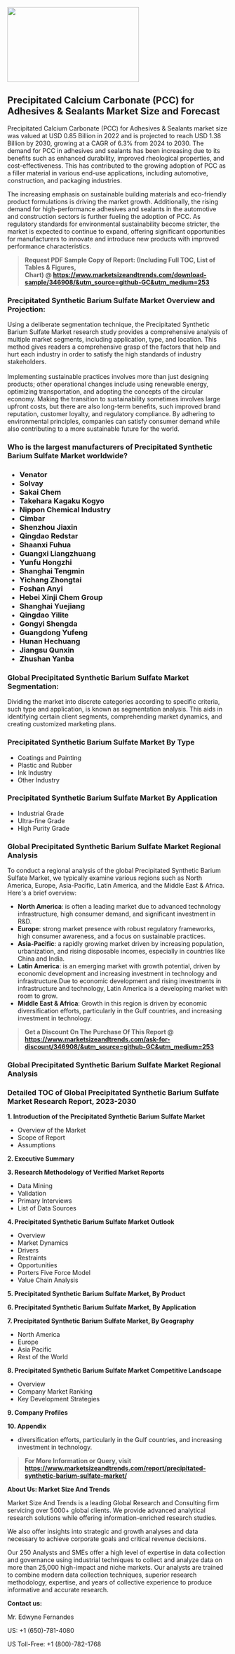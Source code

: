<p><img class="alignnone size-medium wp-image-20088" src="https://ffe5etoiles.com/wp-content/uploads/2024/12/MST1-300x171.png" alt="" width="300" height="171" /></p><h2>Precipitated Calcium Carbonate (PCC) for Adhesives & Sealants Market Size and Forecast</h2><p>Precipitated Calcium Carbonate (PCC) for Adhesives & Sealants market size was valued at USD 0.85 Billion in 2022 and is projected to reach USD 1.38 Billion by 2030, growing at a CAGR of 6.3% from 2024 to 2030. The demand for PCC in adhesives and sealants has been increasing due to its benefits such as enhanced durability, improved rheological properties, and cost-effectiveness. This has contributed to the growing adoption of PCC as a filler material in various end-use applications, including automotive, construction, and packaging industries.</p><p>The increasing emphasis on sustainable building materials and eco-friendly product formulations is driving the market growth. Additionally, the rising demand for high-performance adhesives and sealants in the automotive and construction sectors is further fueling the adoption of PCC. As regulatory standards for environmental sustainability become stricter, the market is expected to continue to expand, offering significant opportunities for manufacturers to innovate and introduce new products with improved performance characteristics.</p></p><blockquote id="" class=""><strong>Request PDF Sample Copy of Report: (Including Full TOC, List of Tables &amp; Figures, Chart)&nbsp;@&nbsp;<strong><a href="https://www.marketsizeandtrends.com/download-sample/346908/&utm_source=github-GC&utm_medium=253" target="_blank">https://www.marketsizeandtrends.com/download-sample/346908/&utm_source=github-GC&utm_medium=253</a></strong></strong></blockquote><h3 id="" class="">Precipitated Synthetic Barium Sulfate Market&nbsp;Overview and Projection:</h3><p id="" class="">Using a deliberate segmentation technique, the Precipitated Synthetic Barium Sulfate Market research study provides a comprehensive analysis of multiple market segments, including application, type, and location. This method gives readers a comprehensive grasp of the factors that help and hurt each industry in order to satisfy the high standards of industry stakeholders. <br /> <br />Implementing sustainable practices involves more than just designing products; other operational changes include using renewable energy, optimizing transportation, and adopting the concepts of the circular economy. Making the transition to sustainability sometimes involves large upfront costs, but there are also long-term benefits, such improved brand reputation, customer loyalty, and regulatory compliance. By adhering to environmental principles, companies can satisfy consumer demand while also contributing to a more sustainable future for the world.</p><h3 id="" class="">Who is the largest manufacturers of&nbsp;Precipitated Synthetic Barium Sulfate Market worldwide?</h3><h3 class=""><p><ul><li>Venator </li><li> Solvay </li><li> Sakai Chem </li><li> Takehara Kagaku Kogyo </li><li> Nippon Chemical Industry </li><li> Cimbar </li><li> Shenzhou Jiaxin </li><li> Qingdao Redstar </li><li> Shaanxi Fuhua </li><li> Guangxi Liangzhuang </li><li> Yunfu Hongzhi </li><li> Shanghai Tengmin </li><li> Yichang Zhongtai </li><li> Foshan Anyi </li><li> Hebei Xinji Chem Group </li><li> Shanghai Yuejiang </li><li> Qingdao Yilite </li><li> Gongyi Shengda </li><li> Guangdong Yufeng </li><li> Hunan Hechuang </li><li> Jiangsu Qunxin </li><li> Zhushan Yanba</li></ul></p></h3><h3 id="" class="">Global&nbsp;Precipitated Synthetic Barium Sulfate Market Segmentation:</h3><p id="" class="">Dividing the market into discrete categories according to specific criteria, such type and application, is known as segmentation analysis. This aids in identifying certain client segments, comprehending market dynamics, and creating customized marketing plans.</p><h3 id="" class="">Precipitated Synthetic Barium Sulfate Market&nbsp;By Type</h3><p><p><ul><li>Coatings and Painting</li><li> Plastic and Rubber</li><li> Ink Industry</li><li> Other Industry</p></li></ul></p></p><h3 id="" class="">Precipitated Synthetic Barium Sulfate Market&nbsp;By Application</h3><p class=""><p><ul><li>Industrial Grade</li><li> Ultra-fine Grade</li><li> High Purity Grade</li></ul></p></p><h3 id="" class="">Global Precipitated Synthetic Barium Sulfate Market Regional Analysis</h3><p id="" class="">To conduct a regional analysis of the global Precipitated Synthetic Barium Sulfate Market, we typically examine various regions such as North America, Europe, Asia-Pacific, Latin America, and the Middle East &amp; Africa. Here's a brief overview:</p><ul><li><strong>North America</strong>: is often a leading market due to advanced technology infrastructure, high consumer demand, and significant investment in R&amp;D.</li><li><strong>Europe</strong>: strong market presence with robust regulatory frameworks, high consumer awareness, and a focus on sustainable practices.</li><li><strong>Asia-Pacific</strong>: a rapidly growing market driven by increasing population, urbanization, and rising disposable incomes, especially in countries like China and India.</li><li><strong>Latin America</strong>: is an emerging market with growth potential, driven by economic development and increasing investment in technology and infrastructure.Due to economic development and rising investments in infrastructure and technology, Latin America is a developing market with room to grow.</li><li><strong>Middle East &amp; Africa</strong>: Growth in this region is driven by economic diversification efforts, particularly in the Gulf countries, and increasing investment in technology.</li></ul><blockquote id="" class=""><strong>Get a Discount On The Purchase Of This Report @ <strong><a href="https://www.marketsizeandtrends.com/ask-for-discount/346908/&utm_source=github-GC&utm_medium=253" target="_blank">https://www.marketsizeandtrends.com/ask-for-discount/346908/&utm_source=github-GC&utm_medium=253</a></strong></strong></blockquote><h3 id="" class="">Global Precipitated Synthetic Barium Sulfate Market Regional Analysis</h3><h3 id="" class="">Detailed TOC of Global Precipitated Synthetic Barium Sulfate Market Research Report, 2023-2030</h3><p id="" class=""><strong>1. Introduction of the Precipitated Synthetic Barium Sulfate Market</strong></p><ul><li>Overview of the Market</li><li>Scope of Report</li><li>Assumptions</li></ul><p id="" class=""><strong>2. Executive Summary</strong></p><p id="" class=""><strong>3. Research Methodology of Verified Market Reports</strong></p><ul><li>Data Mining</li><li>Validation</li><li>Primary Interviews</li><li>List of Data Sources</li></ul><p id="" class=""><strong>4. Precipitated Synthetic Barium Sulfate Market Outlook</strong></p><ul><li>Overview</li><li>Market Dynamics</li><li>Drivers</li><li>Restraints</li><li>Opportunities</li><li>Porters Five Force Model</li><li>Value Chain Analysis</li></ul><p id="" class=""><strong>5. Precipitated Synthetic Barium Sulfate Market, By Product</strong></p><p id="" class=""><strong>6. Precipitated Synthetic Barium Sulfate Market, By Application</strong></p><p id="" class=""><strong>7. Precipitated Synthetic Barium Sulfate Market, By Geography</strong></p><ul><li>North America</li><li>Europe</li><li>Asia Pacific</li><li>Rest of the World</li></ul><p id="" class=""><strong>8. Precipitated Synthetic Barium Sulfate Market Competitive Landscape</strong></p><ul><li>Overview</li><li>Company Market Ranking</li><li>Key Development Strategies</li></ul><p id="" class=""><strong>9. Company Profiles</strong></p><p id="" class=""><strong>10. Appendix</strong></p><ul><li>diversification efforts, particularly in the Gulf countries, and increasing investment in technology.</li></ul><blockquote id="" class=""><strong>For More Information or Query, visit <strong><strong><a href="https://www.marketsizeandtrends.com/report/precipitated-synthetic-barium-sulfate-market/" target="_blank">https://www.marketsizeandtrends.com/report/precipitated-synthetic-barium-sulfate-market/</a></strong></strong></strong></blockquote><p id="" class=""><strong>About Us: Market Size And Trends</strong></p><p id="" class="">Market Size And Trends is a leading Global Research and Consulting firm servicing over 5000+ global clients. We provide advanced analytical research solutions while offering information-enriched research studies.</p><p id="" class="">We also offer insights into strategic and growth analyses and data necessary to achieve corporate goals and critical revenue decisions.</p><p id="" class="">Our 250 Analysts and SMEs offer a high level of expertise in data collection and governance using industrial techniques to collect and analyze data on more than 25,000 high-impact and niche markets. Our analysts are trained to combine modern data collection techniques, superior research methodology, expertise, and years of collective experience to produce informative and accurate research.</p><p id="" class=""><strong>Contact us:</strong></p><p id="" class="">Mr. Edwyne Fernandes</p><p id="" class="">US: +1 (650)-781-4080</p><p id="" class="">US Toll-Free: +1 (800)-782-1768</p>

